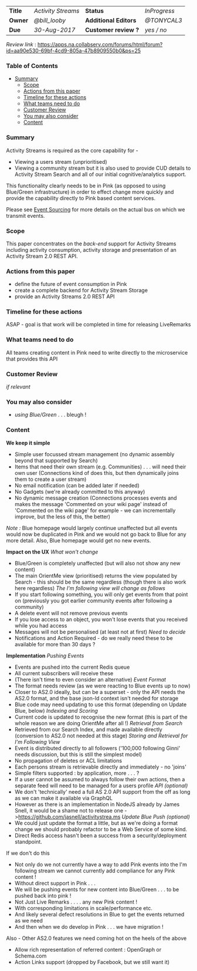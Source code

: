 |            |                     |                        |                   |
|------------|---------------------|------------------------|-------------------|
| **Title**  | *Activity Streams*  | **Status**             | *InProgress*      |
| **Owner**  | *@bill_looby*       | **Additional Editors** | *@TONYCAL3* |
| **Due**    | *30-Aug-2017*       | **Customer review ?**  | *yes / no*        |

*Review link* : https://apps.na.collabserv.com/forums/html/forum?id=aa90e530-69bf-4cd9-805a-47b8909550b0&ps=25

### Table of Contents
- [Summary](#summary)
  - [Scope](#scope)
  - [Actions from this paper](#actions-from-this-paper)
  - [Timeline for these actions](#timeline-for-these-actions)
  - [What teams need to do](#what-teams-need-to-do)
  - [Customer Review](#customer-review)
  - [You may also consider](#you-may-also-consider)
  - [Content](#content)

### Summary
Activity Streams is required as the core capability for -
- Viewing a users stream (unprioritised)
- Viewing a community stream
but it is also used to provide CUD details to Activity Stream Search and all
of our initial cognitive/analytics support.

This functionality clearly needs to be in Pink (as opposed to using Blue/Green
infrastructure) in order to effect change more quickly and provide the capability
directly to Pink based content services.

Please see [Event Sourcing](../eventsourcing) for more details on the actual bus
on which we transmit events.

### Scope
This paper concentrates on the *back-end* support for Activity Streams including
activity consumption, activity storage and presentation of an Activity Stream 2.0
REST API.

### Actions from this paper
- define the future of event consumption in Pink
- create a complete backend for Activity Stream Storage
- provide an Activity Streams 2.0 REST API

### Timeline for these actions
ASAP - goal is that work will be completed in time for releasing LiveRemarks

### What teams need to do
All teams creating content in Pink need to write directly to the microservice that provides this API

### Customer Review
*if relevant*

### You may also consider
 - *using Blue/Green* . . . bleugh !


### Content

**We keep it simple**
- Simple user focussed stream management (no dynamic assembly beyond that supported by Search)
- Items that need their own stream (e.g. Communities) . . . will need their own user (Connections kind of does this, but then dynamically joins them to create a user stream)
- No email notification (can be added later if needed)
- No Gadgets (we're already committed to this anyway)
- No dynamic message creation (Connections processes events and makes the message 'Commented on your wiki page' instead of 'Commented on the wiki page' for example - we can incrementally improve, but the less of this, the better)

*Note :* Blue homepage would largely continue unaffected but all events would now be duplicated in Pink and we would not go back to Blue for any more detail. Also, Blue homepage would get no new events.

**Impact on the UX**
*What won't change*
- Blue/Green is completely unaffected (but will also not show any new content)
- The main OrientMe view (prioritised) returns the view populated by Search - this should be the same regardless (though there is also work here regardless)
*The I'm following view will change as follows*
- If you start following something, you will only get events from that point on (previously you got earlier community events after following a community)
- A delete event will not remove previous events
- If you lose access to an object, you won't lose events that you received while you had access
- Messages will not be personalised (at least not at first)
*Need to decide*
- Notifications and Action Required - do we really need these to be available for more than 30 days ?

**Implementation**
*Pushing Events*
- Events are pushed into the current Redis queue
- All current subscribers will receive these
- (There isn't time to even consider an alternative)
*Event Format*
- The format needs review (as we were reacting to Blue events up to now)
- Closer to AS2.0 ideally, but can be a superset - only the API needs the AS2.0 format, and the base json-ld context isn't needed for storage
- Blue code may need updating to use this format (depending on Update Blue, below)
*Indexing and Scoring*
- Current code is updated to recognise the new format (this is part of the whole reason we are doing OrientMe after all !)
*Retrieval from Search*
- Retrieved from our Search Index, and made available directly (conversion to AS2.0 not needed at this stage)
*Storing and Retrieval for I'm Following View*
- Event is distributed directly to all followers ('100,000 following Ginni' needs discussion, but this is still the simplest model)
- No propagation of deletes or ACL limitations
- Each persons stream is retrievable directly and immediately - no 'joins'
- Simple filters supported : by application, more . . . ?
- If a user cannot be assumed to always follow their own actions, then a separate feed will need to be managed for a users profile
*API (optional)*
- We don't 'technically' need a full AS 2.0 API support from the off as long as we can make it available via GraphQL
- However as there is an implementation in NodeJS already by James Snell, it would be a shame not to release one ->https://github.com/jasnell/activitystrea.ms
*Update Blue Push (optional)*
- We could just update the format a little, but as we're doing a format change we should probably refactor to be a Web Service of some kind.
- Direct Redis access hasn't been a success from a security/deployment standpoint.

If we don't do this
- Not only do we not currently have a way to add Pink events into the I'm following stream we cannot currently add compliance for any Pink content !
- Without direct support in Pink . . .
- We will be pushing events for new content into Blue/Green . . .  to be pushed back into pink !
- Not Just Live Remarks . . . . any new Pink content !
- With corresponding limitations in scale/performance etc.
- And likely several defect resolutions in Blue to get the events returned as we need
- And then when we do develop in Pink . . . we have migration !

Also - Other AS2.0 features we need coming hot on the heels of the above
- Allow rich representation of referred content : OpenGraph or Schema.com
- Action Links support (dropped by Facebook, but we still want it)

